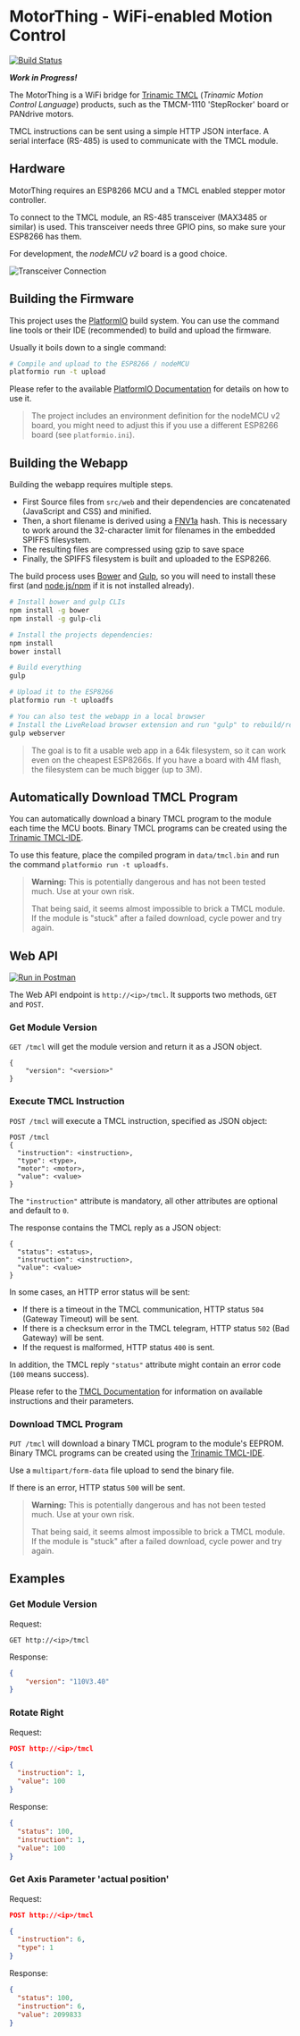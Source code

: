 # MotorThing - WiFi-enabled Motion Control

[![Build Status](https://travis-ci.org/michaelkoetter/MotorThing.svg?branch=master)](https://travis-ci.org/michaelkoetter/MotorThing)

**_Work in Progress!_**

The MotorThing is a WiFi bridge for [Trinamic TMCL][TMCL] (_Trinamic Motion Control
Language_) products, such as the TMCM-1110 'StepRocker' board or PANdrive
motors.

TMCL instructions can be sent using a simple HTTP JSON interface. A serial
interface (RS-485) is used to communicate with the TMCL module.

## Hardware

MotorThing requires an ESP8266 MCU and a TMCL enabled stepper motor controller.

To connect to the TMCL module, an RS-485 transceiver (MAX3485 or similar) is
used. This transceiver needs three GPIO pins, so make sure your ESP8266 has
them.

For development, the _nodeMCU v2_ board is a good choice.

![Transceiver Connection](doc/transceiver.png?raw=true)


## Building the Firmware

This project uses the [PlatformIO] build system.
You can use the command line tools or their IDE (recommended) to build
and upload the firmware.

Usually it boils down to a single command:

```bash
# Compile and upload to the ESP8266 / nodeMCU
platformio run -t upload
```

Please refer to the available [PlatformIO Documentation](http://docs.platformio.org/en/latest/)
for details on how to use it.

> The project includes an environment definition for the nodeMCU v2 board,
> you might need to adjust this if you use a different ESP8266 board
> (see `platformio.ini`).

## Building the Webapp

Building the webapp requires multiple steps.

- First Source files from `src/web` and their dependencies are concatenated
(JavaScript and CSS) and minified.
- Then, a short filename is derived using a [FNV1a] hash.
This is necessary to work around the 32-character limit for filenames in the
embedded SPIFFS filesystem.
- The resulting files are compressed using gzip to save space
- Finally, the SPIFFS filesystem is built and uploaded to the ESP8266.

The build process uses [Bower] and [Gulp], so you will need to install these first
(and [node.js/npm][nodejs] if it is not installed already).

```bash
# Install bower and gulp CLIs
npm install -g bower
npm install -g gulp-cli

# Install the projects dependencies:
npm install
bower install

# Build everything
gulp

# Upload it to the ESP8266
platformio run -t uploadfs

# You can also test the webapp in a local browser
# Install the LiveReload browser extension and run "gulp" to rebuild/reload automatically
gulp webserver
```

> The goal is to fit a usable web app in a 64k filesystem, so it can work even
> on the cheapest ESP8266s. If you have a board with 4M flash, the filesystem
> can be much bigger (up to 3M).

## Automatically Download TMCL Program

You can automatically download a binary TMCL program to the module each time
the MCU boots.
Binary TMCL programs can be created using the [Trinamic TMCL-IDE][TMCL].

To use this feature, place the compiled program in `data/tmcl.bin` and run the command
`platformio run -t uploadfs`.

> **Warning:** This is potentially dangerous and has not been tested much.
> Use at your own risk.
>
> That being said, it seems almost impossible to brick a TMCL module.
> If the module is "stuck" after a failed download, cycle power
> and try again.

## Web API

[![Run in Postman](https://run.pstmn.io/button.png)](https://www.getpostman.com/run-collection/9dce439679000a723515#?env%5Besp8266-ap%5D=W3sia2V5IjoiaG9zdCIsInZhbHVlIjoiMTkyLjE2OC40LjEiLCJ0eXBlIjoidGV4dCIsImVuYWJsZWQiOnRydWV9XQ==")

The Web API endpoint is `http://<ip>/tmcl`. It supports two methods, `GET`
and `POST`.

### Get Module Version

`GET /tmcl` will get the module version and return it as a JSON object.

```
{
    "version": "<version>"
}
```

### Execute TMCL Instruction

`POST /tmcl` will execute a TMCL instruction, specified as JSON object:

```
POST /tmcl
{
  "instruction": <instruction>,
  "type": <type>,
  "motor": <motor>,
  "value": <value>
}
```

The `"instruction"` attribute is mandatory, all other attributes are optional
and default to `0`.

The response contains the TMCL reply as a JSON object:

```
{
  "status": <status>,
  "instruction": <instruction>,
  "value": <value>
}
```

In some cases, an HTTP error status will be sent:
* If there is a timeout in the TMCL communication, HTTP status `504` (Gateway
  Timeout) will be sent.
* If there is a checksum error in the TMCL telegram, HTTP status `502` (Bad
  Gateway) will be sent.
* If the request is malformed, HTTP status `400` is sent.

In addition, the TMCL reply `"status"` attribute might contain an error code
(`100` means success).

Please refer to the [TMCL Documentation][TMCL] for information on available
instructions and their parameters.

### Download TMCL Program

`PUT /tmcl` will download a binary TMCL program to the module's EEPROM.
Binary TMCL programs can be created using the [Trinamic TMCL-IDE][TMCL].

Use a `multipart/form-data` file upload to send the binary file.

If there is an error, HTTP status `500` will be sent.

> **Warning:** This is potentially dangerous and has not been tested much.
> Use at your own risk.
>
> That being said, it seems almost impossible to brick a TMCL module.
> If the module is "stuck" after a failed download, cycle power
> and try again.

## Examples

### Get Module Version

Request:
```
GET http://<ip>/tmcl
```

Response:
```json
{
    "version": "110V3.40"
}
```

### Rotate Right

Request:
```json
POST http://<ip>/tmcl

{
  "instruction": 1,
  "value": 100
}
```

Response:
```json
{
  "status": 100,
  "instruction": 1,
  "value": 100
}
```

### Get Axis Parameter 'actual position'

Request:
```json
POST http://<ip>/tmcl

{
  "instruction": 6,
  "type": 1
}
```

Response:
```json
{
  "status": 100,
  "instruction": 6,
  "value": 2099833
}
```

[TMCL]: http://www.trinamic.com/software-tools/tmcl-ide
[Bower]: http://bower.io/
[Gulp]: http://gulpjs.com/
[nodejs]: http://nodejs.org/
[PlatformIO]: http://platformio.org/
[FNV1a]: https://en.wikipedia.org/wiki/Fowler%E2%80%93Noll%E2%80%93Vo_hash_function
